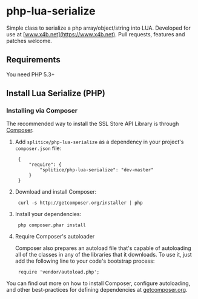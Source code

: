 # php-lua-serialize
Simple class to serialize a php array/object/string into LUA. Developed for use at [www.x4b.net](https://www.x4b.net). Pull requests, features and patches welcome.

## Requirements
You need PHP 5.3+

## Install Lua Serialize (PHP)
### Installing via Composer

The recommended way to install the SSL Store API Library is through [Composer](http://getcomposer.org).

1. Add ``splitice/php-lua-serialize`` as a dependency in your project's ``composer.json`` file:

        {
            "require": {
                "splitice/php-lua-serialize": "dev-master"
            }
        }

2. Download and install Composer:

        curl -s http://getcomposer.org/installer | php

3. Install your dependencies:

        php composer.phar install

4. Require Composer's autoloader

    Composer also prepares an autoload file that's capable of autoloading all of the classes in any of the libraries that it downloads. To use it, just add the following line to your code's bootstrap process:

        require 'vendor/autoload.php';

You can find out more on how to install Composer, configure autoloading, and other best-practices for defining dependencies at [getcomposer.org](http://getcomposer.org).


